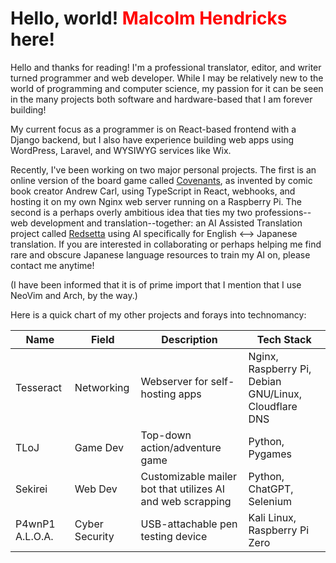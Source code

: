 # Hello, world! <a href="https://redwindmh.github.io/MH_3D_Portfolio/" style="color:red !important; text-decoration:none;">Malcolm Hendricks</a> here!

Hello and thanks for reading! I'm a professional translator, editor, and writer turned programmer and web developer. While I may be relatively new to the world of programming and computer science, my passion for it can be seen in the many projects both software and hardware-based that I am forever building!

My current focus as a programmer is on React-based frontend with a Django backend, but I also have experience building web apps using WordPress, Laravel, and WYSIWYG services like Wix.

Recently, I've been working on two major personal projects. The first is an online version of the board game called [Covenants](https://github.com/Redwindmh/Covenants), as invented by comic book creator Andrew Carl, using TypeScript in React, webhooks, and hosting it on my own Nginx web server running on a Raspberry Pi. The second is a perhaps overly ambitious idea that ties my two professions--web development and translation--together: an AI Assisted Translation project called [Redsetta](https://github.com/Redwindmh/Redsetta_Stone) using AI specifically for English <--> Japanese translation. If you are interested in collaborating or perhaps helping me find rare and obscure Japanese language resources to train my AI on, please contact me anytime!

(I have been informed that it is of prime import that I mention that I use NeoVim and Arch, by the way.)

Here is a quick chart of my other projects and forays into technomancy:

| Name            | Field          | Description                                                | Tech Stack                                            |
| --------------- | -------------- | ---------------------------------------------------------- | ----------------------------------------------------- |
| Tesseract       | Networking     | Webserver for self-hosting apps                            | Nginx, Raspberry Pi, Debian GNU/Linux, Cloudflare DNS |
| TLoJ            | Game Dev       | Top-down action/adventure game                             | Python, Pygames                                       |
| Sekirei         | Web Dev        | Customizable mailer bot that utilizes AI and web scrapping | Python, ChatGPT, Selenium                             |
| P4wnP1 A.L.O.A. | Cyber Security | USB-attachable pen testing device                          | Kali Linux, Raspberry Pi Zero                         |
